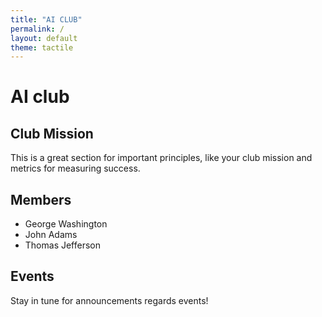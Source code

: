 ```yaml
---
title: "AI CLUB"
permalink: /
layout: default
theme: tactile
---
```


# AI club

## Club Mission
This is a great section for important principles, like your club mission and metrics for measuring success.

## Members
- George Washington
- John Adams
- Thomas Jefferson

## Events
Stay in tune for announcements regards events!


